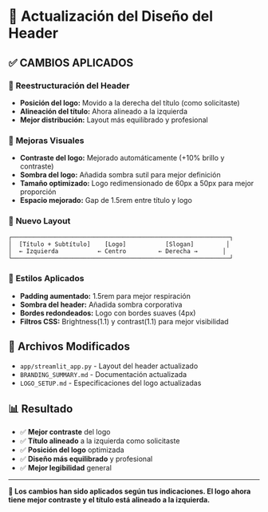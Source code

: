 # 🎨 Actualización del Diseño del Header

## ✅ **CAMBIOS APLICADOS**

### 🔄 **Reestructuración del Header**
- **Posición del logo:** Movido a la derecha del título (como solicitaste)
- **Alineación del título:** Ahora alineado a la izquierda
- **Mejor distribución:** Layout más equilibrado y profesional

### 🎯 **Mejoras Visuales**
- **Contraste del logo:** Mejorado automáticamente (+10% brillo y contraste)
- **Sombra del logo:** Añadida sombra sutil para mejor definición
- **Tamaño optimizado:** Logo redimensionado de 60px a 50px para mejor proporción
- **Espacio mejorado:** Gap de 1.5rem entre título y logo

### 📐 **Nuevo Layout**
```
┌─────────────────────────────────────────────────────────────┐
│  [Título + Subtítulo]    [Logo]           [Slogan]         │
│  ← Izquierda           ← Centro         ← Derecha →       │
└─────────────────────────────────────────────────────────────┘
```

### 🎨 **Estilos Aplicados**
- **Padding aumentado:** 1.5rem para mejor respiración
- **Sombra del header:** Añadida sombra corporativa
- **Bordes redondeados:** Logo con bordes suaves (4px)
- **Filtros CSS:** Brightness(1.1) y contrast(1.1) para mejor visibilidad

## 🔧 **Archivos Modificados**
- `app/streamlit_app.py` - Layout del header actualizado
- `BRANDING_SUMMARY.md` - Documentación actualizada
- `LOGO_SETUP.md` - Especificaciones del logo actualizadas

## 📊 **Resultado**
- ✅ **Mejor contraste** del logo
- ✅ **Título alineado** a la izquierda como solicitaste
- ✅ **Posición del logo** optimizada
- ✅ **Diseño más equilibrado** y profesional
- ✅ **Mejor legibilidad** general

---

**🎯 Los cambios han sido aplicados según tus indicaciones. El logo ahora tiene mejor contraste y el título está alineado a la izquierda.** 